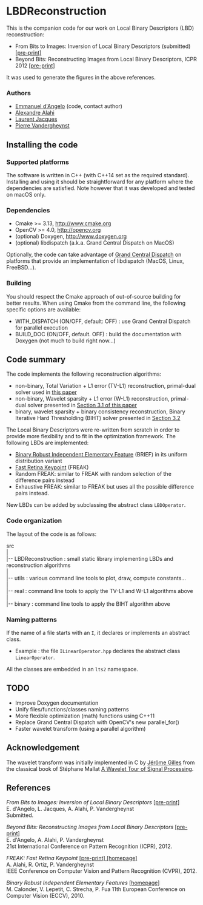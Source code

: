LBDReconstruction
=================

This is the companion code for our work on Local Binary Descriptors (LBD) reconstruction:

* From Bits to Images: Inversion of Local Binary Descriptors (submitted) [ \[pre-print\] ][arxiv]
* Beyond Bits: Reconstructing Images from Local Binary Descriptors, ICPR 2012 [ \[pre-print\] ][icpr12]

It was used to generate the figures in the above references.

### Authors

* [Emmanuel d'Angelo](https://www.linkedin.com/in/emmanueldangelo/) (code, contact author)
* [Alexandre Alahi](https://people.epfl.ch/alexandre.alahi)
* [Laurent Jacques](https://perso.uclouvain.be/laurent.jacques/)
* [Pierre Vandergheynst](https://people.epfl.ch/pierre.vandergheynst)

## Installing the code

### Supported platforms

The software is written in C++ (with C++14 set as the required standard). Installing and using it should be straightforward for any platform where the dependencies are satisfied.
Note however that it was developed and tested on macOS only.

### Dependencies

* Cmake >= 3.13, <http://www.cmake.org>
* OpenCV >= 4.0, <http://opencv.org>
* (optional) Doxygen, <http://www.doxygen.org>
* (optional) libdispatch (a.k.a. Grand Central Dispatch on MacOS)

Optionally, the code can take advantage of [Grand Central Dispatch](http://en.wikipedia.org/wiki/Grand_central_dispatch) on platforms that provide an implementation of libdispatch (MacOS, Linux, FreeBSD...).

### Building 

You should respect the Cmake approach of out-of-source building for better results.
When using Cmake from the command line, the following specific options are available:

* WITH\_DISPATCH (ON/OFF, default: OFF) : use Grand Central Dispatch for parallel execution
* BUILD\_DOC (ON/OFF, default. OFF) : build the documentation with Doxygen (not much to build right now...)

## Code summary

The code implements the following reconstruction algorithms:

* non-binary, Total Variation + L1 error (TV-L1) reconstruction, primal-dual solver used in [this paper][icpr12]
* non-binary, Wavelet sparsity + L1 error (W-L1) reconstruction, primal-dual solver presented in [Section 3.1  of this paper][arxiv]
* binary, wavelet sparsity + binary consistency reconstruction, Binary Iterative Hard Thresholding (BIHT) solver presented in [Section 3.2][arxiv]

The Local Binary Descriptors were re-written from scratch in order to provide more flexibility and to fit in the optimization framework.
The following LBDs are implemented:

* [Binary Robust Independent Elementary Feature][brief] (BRIEF) in its uniform distribution variant
* [Fast Retina Keypoint][freak] (FREAK)
* Random FREAK: similar to FREAK with random selection of the difference pairs instead
* Exhaustive FREAK: similar to FREAK but uses all the possible difference pairs instead.

New LBDs can be added by subclassing the abstract class `LBDOperator`.

### Code organization

The layout of the code is as follows:

src  
 |  
 |\-\- LBDReconstruction : small static library implementing LBDs and reconstruction algorithms  
 |  
 |\-\- utils : various command line tools to plot, draw, compute constants...  
 |  
 |\-\- real : command line tools to apply the TV-L1 and W-L1 algorithms above  
 |  
 |\-\- binary : command line tools to apply the BIHT algorithm above  

### Naming patterns

If the name of a file starts with an `I`, it declares or implements an abstract class.

* Example : the file `ILinearOperator.hpp` declares the abstract class `LinearOperator`.

All the classes are embedded in an `lts2` namespace.

## TODO

* Improve Doxygen documentation
* Unify files/functions/classes naming patterns
* More flexible optimization (math) functions using C++11
* Replace Grand Central Dispatch with OpenCV's new parallel_for()
* Faster wavelet transform (using a parallel algorithm)

## Acknowledgement

The wavelet transform was initially implemented in C by [Jérôme Gilles](http://www.math.ucla.edu/~jegilles/) from the classical book of Stéphane Mallat [A Wavelet Tour of Signal Processing](http://www.amazon.com/exec/obidos/tg/detail/-/012466606X/).

## References

_From Bits to Images: Inversion of Local Binary Descriptors_ [ \[pre-print\] ][arxiv]  
E. d'Angelo, L. Jacques, A. Alahi, P. Vandergheynst  
Submitted.

_Beyond Bits: Reconstructing Images from Local Binary Descriptors_ [ \[pre-print\] ][icpr12]  
E. d'Angelo, A. Alahi, P. Vandergheynst  
21st International Conference on Pattern Recognition (ICPR), 2012.

_FREAK: Fast Retina Keypoint_ [ \[pre-print\] ][freak] [ \[homepage\] ][freak-home]  
A. Alahi, R. Ortiz, P. Vandergheynst  
IEEE Conference on Computer Vision and Pattern Recognition (CVPR), 2012.  

_Binary Robust Independent Elementary Features_ [ \[homepage\] ][brief]  
M. Calonder, V. Lepetit, C. Strecha, P. Fua
11th European Conference on Computer Vision (ECCV), 2010.

[icpr12]: http://infoscience.epfl.ch/record/178299 "Beyond Bits: Reconstructing Images from Local Binary Descriptors"

[arxiv]: http://arxiv.org "From Bits to Images: Inversion of Local Binary Descriptors"

[brief]: http://cvlab.epfl.ch/research/detect/brief/ "BRIEF homepage"

[freak]: http://infoscience.epfl.ch/record/175537 "FREAK"

[freak-home]: http://www.ivpe.com/freak.htm "FREAK homepage"
